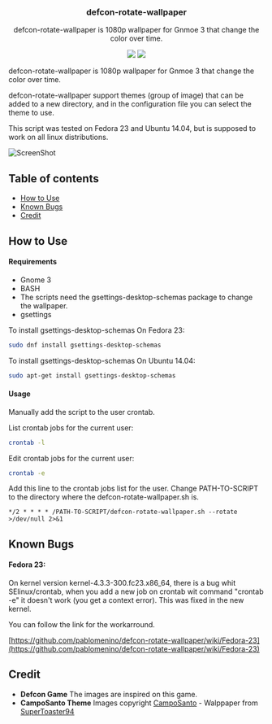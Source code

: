 <h3 align="center">defcon-rotate-wallpaper</h3>
<p align="center">defcon-rotate-wallpaper is 1080p wallpaper for Gnmoe 3 that change the color over time.</p>

<p align="center">
<a href="https://github.com/pablomenino/defcon-rotate-wallpaper/releases"><img src="https://img.shields.io/github/release/pablomenino/defcon-rotate-wallpaper.svg"></a>
<a href="./LICENSE"><img src="https://img.shields.io/github/license/pablomenino/defcon-rotate-wallpaper.svg"></a>
</p>

defcon-rotate-wallpaper is 1080p wallpaper for Gnmoe 3 that change the color over time.

defcon-rotate-wallpaper support themes (group of image) that can be added to a new directory, and in the configuration file you can select the theme to use.

This script was tested on Fedora 23 and Ubuntu 14.04, but is supposed to work on all linux distributions.

![ScreenShot](https://raw.githubusercontent.com/pablomenino/defcon-rotate-wallpaper/master/docs/ani.gif)

## Table of contents

* [How to Use](#how-to-use)
* [Known Bugs](#known-bugs)
* [Credit](#credit)

## <a name="how-to-use">How to Use

#### Requirements

* Gnome 3
* BASH
* The scripts need the gsettings-desktop-schemas package to change the wallpaper.
* gsettings

To install gsettings-desktop-schemas On Fedora 23:

```bash
sudo dnf install gsettings-desktop-schemas
```

To install gsettings-desktop-schemas On Ubuntu 14.04:

```bash
sudo apt-get install gsettings-desktop-schemas
```

#### Usage

Manually add the script to the user crontab.

List crontab jobs for the current user:

```bash
crontab -l
```

Edit crontab jobs for the current user:

```bash
crontab -e
```

Add this line to the crontab jobs list for the user. Change PATH-TO-SCRIPT to the directory where the defcon-rotate-wallpaper.sh is.

```
*/2 * * * * /PATH-TO-SCRIPT/defcon-rotate-wallpaper.sh --rotate  >/dev/null 2>&1
```

## <a name="known-bugs">Known Bugs

#### Fedora 23:

On kernel version kernel-4.3.3-300.fc23.x86_64, there is a bug whit SElinux/crontab, when you add a new job on crontab wit command "crontab -e" it doesn't work (you get a context error). This was fixed in the new kernel.

You can follow the link for the workarround.

[https://github.com/pablomenino/defcon-rotate-wallpaper/wiki/Fedora-23](https://github.com/pablomenino/defcon-rotate-wallpaper/wiki/Fedora-23)

## <a name="credit">Credit

* **Defcon Game** The images are inspired on this game.
* **CampoSanto Theme** Images copyright [CampoSanto](http://blog.camposanto.com/post/138965082204/firewatch-launch-wallpaper-when-we-redid-the) - Walppaper from [SuperToaster94](https://imgur.com/gallery/D6ia1)
